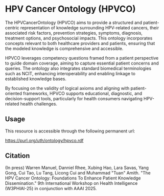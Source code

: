 # HPV Cancer Ontology (HPVCO)

The HPVCancerOntology (HPVCO) aims to provide a structured and patient-centric representation of knowledge surrounding HPV-related cancers, their associated risk factors, prevention strategies, symptoms, diagnosis, treatment options, and psychosocial impacts. 
This ontology incorporates concepts relevant to both healthcare providers and patients, ensuring that the modeled knowledge is comprehensive and accessible. 

HPVCO leverages competency questions framed from a patient perspective to guide domain coverage, aiming to capture essential patient concerns and queries. 
The ontology also integrates standard biomedical terminologies such as NCIT, enhancing interoperability and enabling linkage to established knowledge bases. 

By focusing on the validity of logical axioms and aligning with patient-oriented frameworks, HPVCO supports educational, diagnostic, and decision-support tools, particularly for health consumers navigating HPV-related health challenges.

## Usage

This resource is accessible through the following permanent url:

https://purl.org/uth/ontology/hpvco.rdf


## Citation

(In press) Warren Manuel, Danniel Rhee, Xubing Hao, Lara Savas, Yang Gong, Cui Tao, Lu Tang, Licong Cui and Muhammad "Tuan" Amith. "The HPV Cancer Ontology: Foundations To Enhance Patient Knowledge Dissemination." 9th International Workshop on Health Intelligence (W3PHIAI-25) in conjunction with AAAI 2025.